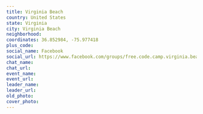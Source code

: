 ```yaml
---
title: Virginia Beach
country: United States
state: Virginia
city: Virginia Beach
neighborhood: 
coordinates: 36.852984, -75.977418
plus_code:
social_name: Facebook
social_url: https://www.facebook.com/groups/free.code.camp.virginia.beach
chat_name:
chat_url:
event_name:
event_url:
leader_name:
leader_url:
old_photo: 
cover_photo:
---
```

